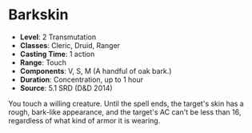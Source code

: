 # Barkskin

- **Level**: 2 Transmutation
- **Classes**: Cleric, Druid, Ranger
- **Casting Time**: 1 action
- **Range**: Touch
- **Components**: V, S, M (A handful of oak bark.)
- **Duration**: Concentration, up to 1 hour
- **Source**: 5.1 SRD (D&D 2014)

You touch a willing creature. Until the spell ends, the target's skin has a rough, bark-like appearance, and the target's AC can't be less than 16, regardless of what kind of armor it is wearing.

